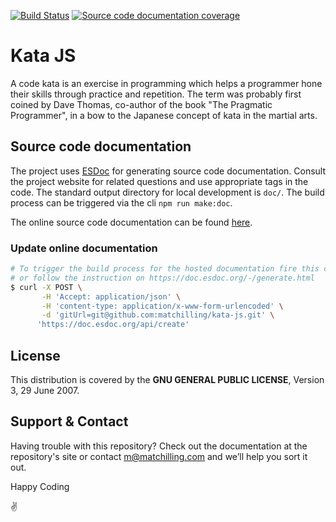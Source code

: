 [![Build Status](https://travis-ci.org/matchilling/kata-js.svg?branch=master)](https://travis-ci.org/matchilling/kata-js)
[![Source code documentation coverage](https://doc.esdoc.org/github.com/matchilling/kata-js/badge.svg)](https://doc.esdoc.org/github.com/matchilling/kata-js/)

# Kata JS
A code kata is an exercise in programming which helps a programmer hone their skills through practice and repetition. The term was probably first coined by Dave Thomas, co-author of the book "The Pragmatic Programmer", in a bow to the Japanese concept of kata in the martial arts.

## Source code documentation
The project uses [ESDoc](https://esdoc.org/) for generating source code documentation. Consult the project website for related questions and use appropriate tags in the code. The standard output directory for local development is `doc/`. The build process can be triggered via the cli `npm run make:doc`.

The online source code documentation can be found [here](https://doc.esdoc.org/github.com/matchilling/kata-js/).

### Update online documentation
```sh
# To trigger the build process for the hosted documentation fire this curl cmd
# or follow the instruction on https://doc.esdoc.org/-/generate.html
$ curl -X POST \
       -H 'Accept: application/json' \
       -H 'content-type: application/x-www-form-urlencoded' \
       -d 'gitUrl=git@github.com:matchilling/kata-js.git' \
      'https://doc.esdoc.org/api/create'
```

## License
This distribution is covered by the **GNU GENERAL PUBLIC LICENSE**, Version 3, 29 June 2007.

## Support & Contact
Having trouble with this repository? Check out the documentation at the repository's site or contact m@matchilling.com and we’ll help you sort it out.

Happy Coding

:v:

